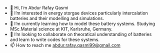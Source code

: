 - 👋 Hi, I’m Abdur Rafay Qasmi
- 👀 I’m interested in energy storgae devices particularly intercalation batteries and their modelling and simulations.
- 🌱 I’m currently learning how to model these battery systems. Studying MSc.Material science at KIT, Karlsruhe, Germany.
- 💞️ I’m looking to collaborate on theoratical understanding of batteries and learn to write codes for these systems.
- 📫 How to reach me abdur.rafay.qasmi99@gmail.com  

<!---
rafay799/rafay799 is a ✨ special ✨ repository because its `README.md` (this file) appears on your GitHub profile.
You can click the Preview link to take a look at your changes.
--->
